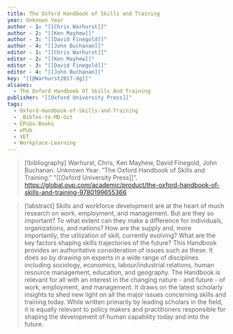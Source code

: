 ```yaml
---
title: The Oxford Handbook of Skills and Training
year: Unknown Year
author - 1: "[[Chris Warhurst]]"
author - 2: "[[Ken Mayhew]]"
author - 3: "[[David Finegold]]"
author - 4: "[[John Buchanan]]"
editor - 1: "[[Chris Warhurst]]"
editor - 2: "[[Ken Mayhew]]"
editor - 3: "[[David Finegold]]"
editor - 4: "[[John Buchanan]]"
key: "[[@Warhurst2017-dg]]"
aliases:
  - The Oxford Handbook Of Skills And Training
publisher: "[[Oxford University Press]]"
tags:
  - Oxford-Handbook-of-Skills-and-Training
  - _BibTex-to-MD-Git
  - EPubs-Books
  - ePub
  - VET
  - Workplace-Learning
---
```


> [!bibliography]
> Warhurst, Chris, Ken Mayhew, David Finegold, John Buchanan. Unknown Year. “The Oxford Handbook of Skills and Training.” "[[Oxford University Press]]". https://global.oup.com/academic/product/the-oxford-handbook-of-skills-and-training-9780199655366

> [!abstract]
> Skills and workforce development are at the heart of much research on work, employment, and management. But are they so important? To what extent can they make a difference for individuals, organizations, and nations? How are the supply and, more importantly, the utilization of skill, currently evolving? What are the key factors shaping skills trajectories of the future? This Handbook provides an authoritative consideration of issues such as these. It does so by drawing on experts in a wide range of disciplines including sociology, economics, labour/industrial relations, human resource management, education, and geography. The Handbook is relevant for all with an interest in the changing nature - and future - of work, employment, and management. It draws on the latest scholarly insights to shed new light on all the major issues concerning skills and training today. While written primarily by leading scholars in the field, it is equally relevant to policy makers and practitioners responsible for shaping the development of human capability today and into the future.